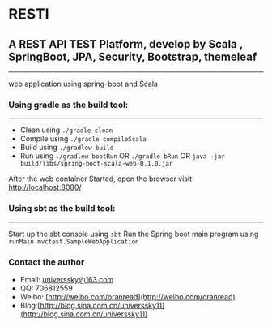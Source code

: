 # RESTI

## A REST API TEST Platform, develop by Scala , SpringBoot, JPA, Security, Bootstrap, themeleaf

----------------------------------------------------
web application using spring-boot and Scala


### Using gradle as the build tool:
-------------------------------
+ Clean using `./gradle clean`
+ Compile using `./gradle compileScala`
+ Build using `./gradlew build`
+ Run using `./gradlew bootRun` OR `./gradle bRun`
OR  `java -jar build/libs/spring-boot-scala-web-0.1.0.jar`

After the web container Started, open the browser visit [http://localhost:8080/](http://localhost:8080/)


### Using sbt as the build tool:
----------------------------

Start up the sbt console using `sbt`
Run the Spring boot main program using `runMain mvctest.SampleWebApplication`

### Contact the author

+ Email: universsky@163.com
+ QQ: 706812559
+ Weibo: [http://weibo.com/oranread](http://weibo.com/oranread)
+ Blog:[http://blog.sina.com.cn/universsky11](http://blog.sina.com.cn/universsky11)

